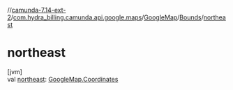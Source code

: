 //[camunda-7.14-ext-2](../../../../index.md)/[com.hydra_billing.camunda.api.google.maps](../../index.md)/[GoogleMap](../index.md)/[Bounds](index.md)/[northeast](northeast.md)

# northeast

[jvm]\
val [northeast](northeast.md): [GoogleMap.Coordinates](../-coordinates/index.md)
